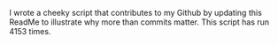 I wrote a cheeky script that contributes to my Github by updating this ReadMe to illustrate why more than commits matter. This script has run 4153 times.
